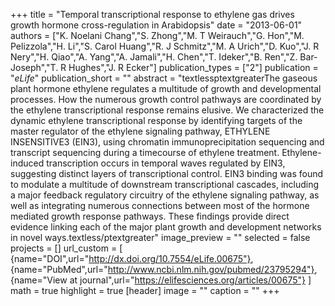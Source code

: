 +++
title = "Temporal transcriptional response to ethylene gas drives growth hormone cross-regulation in Arabidopsis"
date = "2013-06-01"
authors = ["K. Noelani Chang","S. Zhong","M. T Weirauch","G. Hon","M. Pelizzola","H. Li","S. Carol Huang","R. J Schmitz","M. A Urich","D. Kuo","J. R Nery","H. Qiao","A. Yang","A. Jamali","H. Chen","T. Ideker","B. Ren","Z. Bar-Joseph","T. R Hughes","J. R Ecker"]
publication_types = ["2"]
publication = "_eLife_"
publication_short = ""
abstract = "textlessptextgreaterThe gaseous plant hormone ethylene regulates a multitude of growth and developmental processes. How the numerous growth control pathways are coordinated by the ethylene transcriptional response remains elusive. We characterized the dynamic ethylene transcriptional response by identifying targets of the master regulator of the ethylene signaling pathway, ETHYLENE INSENSITIVE3 (EIN3), using chromatin immunoprecipitation sequencing and transcript sequencing during a timecourse of ethylene treatment. Ethylene-induced transcription occurs in temporal waves regulated by EIN3, suggesting distinct layers of transcriptional control. EIN3 binding was found to modulate a multitude of downstream transcriptional cascades, including a major feedback regulatory circuitry of the ethylene signaling pathway, as well as integrating numerous connections between most of the hormone mediated growth response pathways. These findings provide direct evidence linking each of the major plant growth and development networks in novel ways.textless/ptextgreater"
image_preview = ""
selected = false
projects = []
url_custom = [ {name="DOI",url="http://dx.doi.org/10.7554/eLife.00675"},
{name="PubMed",url="http://www.ncbi.nlm.nih.gov/pubmed/23795294"},
{name="View at journal",url="https://elifesciences.org/articles/00675"}
 ] 
math = true
highlight = true
[header]
image = ""
caption = ""
+++

